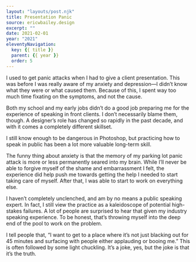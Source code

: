 ```yaml
---
layout: "layouts/post.njk"
title: Presentation Panic
source: ericwbailey.design
excerpt: ""
date: 2021-02-01
year: "2021"
eleventyNavigation:
  key: {{ title }}
  parent: {{ year }}
  order: 5
---
```


I used to get panic attacks when I had to give a client presentation. This was before I was really aware of my anxiety and depression—I didn’t know what they were or what caused them. Because of this, I spent way too much time fixating on the symptoms, and not the cause.

Both my school and my early jobs didn’t do a good job preparing me for the experience of speaking in front clients. I don’t necessarily blame them, though. A designer’s role has changed so rapidly in the past decade, and with it comes a completely different skillset.

I still know enough to be dangerous in Photoshop, but practicing how to speak in public has been a lot more valuable long-term skill.

The funny thing about anxiety is that the memory of my parking lot panic attack is more or less permanently seared into my brain. While I’ll never be able to forgive myself of the shame and embarrassment I felt, the experience did help push me towards getting the help I needed to start taking care of myself. After that, I was able to start to work on everything else.

I haven’t completely unclenched, and am by no means a public speaking expert. In fact, I still view the practice as a kaleidoscope of potential high-stakes failures. A lot of people are surprised to hear that given my industry speaking experience. To be honest, that’s throwing myself into the deep end of the pool to work on the problem.

I tell people that, “I want to get to a place where it’s not just blacking out for 45 minutes and surfacing with people either applauding or booing me.” This is often followed by some light chuckling. It’s a joke, yes, but the joke is that it’s the truth.
